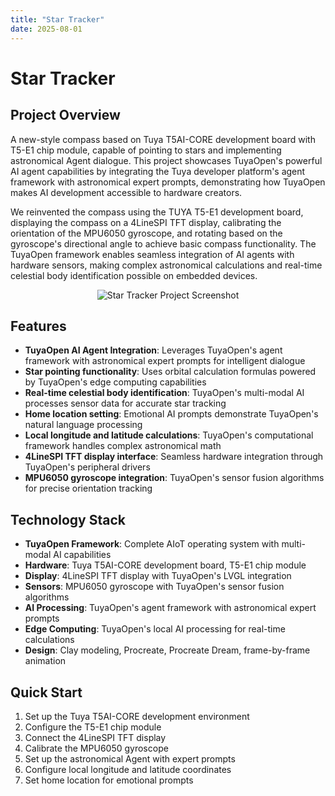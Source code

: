 ```yaml
---
title: "Star Tracker"
date: 2025-08-01
---
```


<BackToProjects />

# Star Tracker

## Project Overview

A new-style compass based on Tuya T5AI-CORE development board with T5-E1 chip module, capable of pointing to stars and implementing astronomical Agent dialogue. This project showcases TuyaOpen's powerful AI agent capabilities by integrating the Tuya developer platform's agent framework with astronomical expert prompts, demonstrating how TuyaOpen makes AI development accessible to hardware creators.

We reinvented the compass using the TUYA T5-E1 development board, displaying the compass on a 4LineSPI TFT display, calibrating the orientation of the MPU6050 gyroscope, and rotating based on the gyroscope's directional angle to achieve basic compass functionality. The TuyaOpen framework enables seamless integration of AI agents with hardware sensors, making complex astronomical calculations and real-time celestial body identification possible on embedded devices.

<p align="center">
  <img
    src="https://images.tuyacn.com/fe-static/docs/img/11fcf2a4-25b6-4a90-8f3a-bc6e5f0dde38.jpg"
    alt="Star Tracker Project Screenshot"
    style={{
      width: "80%",
      borderRadius: "12px",
      boxShadow: "0 2px 16px rgba(0,0,0,0.08)"
    }}
  />
</p>

## Features

- **TuyaOpen AI Agent Integration**: Leverages TuyaOpen's agent framework with astronomical expert prompts for intelligent dialogue
- **Star pointing functionality**: Uses orbital calculation formulas powered by TuyaOpen's edge computing capabilities
- **Real-time celestial body identification**: TuyaOpen's multi-modal AI processes sensor data for accurate star tracking
- **Home location setting**: Emotional AI prompts demonstrate TuyaOpen's natural language processing
- **Local longitude and latitude calculations**: TuyaOpen's computational framework handles complex astronomical math
- **4LineSPI TFT display interface**: Seamless hardware integration through TuyaOpen's peripheral drivers
- **MPU6050 gyroscope integration**: TuyaOpen's sensor fusion algorithms for precise orientation tracking

## Technology Stack

- **TuyaOpen Framework**: Complete AIoT operating system with multi-modal AI capabilities
- **Hardware**: Tuya T5AI-CORE development board, T5-E1 chip module
- **Display**: 4LineSPI TFT display with TuyaOpen's LVGL integration
- **Sensors**: MPU6050 gyroscope with TuyaOpen's sensor fusion algorithms
- **AI Processing**: TuyaOpen's agent framework with astronomical expert prompts
- **Edge Computing**: TuyaOpen's local AI processing for real-time calculations
- **Design**: Clay modeling, Procreate, Procreate Dream, frame-by-frame animation

## Quick Start

1. Set up the Tuya T5AI-CORE development environment
2. Configure the T5-E1 chip module
3. Connect the 4LineSPI TFT display
4. Calibrate the MPU6050 gyroscope
5. Set up the astronomical Agent with expert prompts
6. Configure local longitude and latitude coordinates
7. Set home location for emotional prompts
